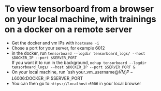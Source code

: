 # To view tensorboard from a browser on your local machine, with trainings on a docker on a remote server

- Get the docker and vm IPs with `hostname -i`
- Chose a port for your server, for example 6012
- in the docker, run `tensorboard --logdir tensorboard_logs/ --host $DOCKER_IP --port $SERVER_PORT`\
If you want it to run in the background, `nohup tensorboard --logdir tensorboard_logs/ --host $DOCKER_IP --port $SERVER_PORT &`
- On your local machine, run `ssh your_vm_username@$VM_IP -L 6006:$DOCKER_IP:$SERVER_PORT
- You can then go to `https://localhost:6006` in your local browser
